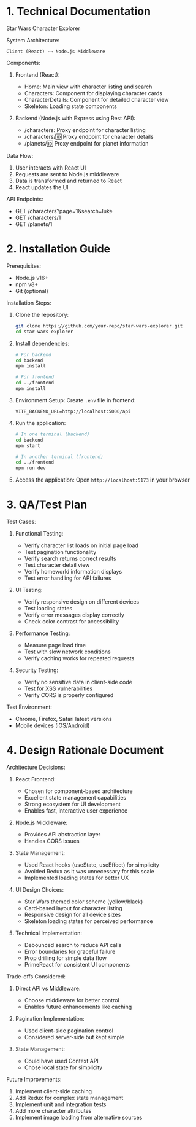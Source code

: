 

# 1. Technical Documentation

Star Wars Character Explorer

System Architecture:
```
Client (React) ←→ Node.js Middleware
```

Components:
1. Frontend (React):
   - Home: Main view with character listing and search
   - Characters: Component for displaying character cards
   - CharacterDetails: Component for detailed character view
   - Skeleton: Loading state components

2. Backend (Node.js with Express using Rest API):
   - /characters: Proxy endpoint for character listing
   - /characters/:id: Proxy endpoint for character details
   - /planets/:id: Proxy endpoint for planet information

Data Flow:
1. User interacts with React UI
2. Requests are sent to Node.js middleware
3. Data is transformed and returned to React
4. React updates the UI

API Endpoints:
- GET /characters?page=1&search=luke
- GET /characters/1
- GET /planets/1

# 2. Installation Guide

Prerequisites:
- Node.js v16+
- npm v8+
- Git (optional)

Installation Steps:

1. Clone the repository:
   ```bash
   git clone https://github.com/your-repo/star-wars-explorer.git
   cd star-wars-explorer
   ```

2. Install dependencies:
   ```bash
   # For backend
   cd backend
   npm install

   # For frontend
   cd ../frontend
   npm install
   ```

3. Environment Setup:
   Create `.env` file in frontend:
   ```env
   VITE_BACKEND_URL=http://localhost:5000/api
   ```

4. Run the application:
   ```bash
   # In one terminal (backend)
   cd backend
   npm start

   # In another terminal (frontend)
   cd ../frontend
   npm run dev
   ```

5. Access the application:
   Open `http://localhost:5173` in your browser

# 3. QA/Test Plan

Test Cases:

1. Functional Testing:
   - Verify character list loads on initial page load
   - Test pagination functionality
   - Verify search returns correct results
   - Test character detail view
   - Verify homeworld information displays
   - Test error handling for API failures

2. UI Testing:
   - Verify responsive design on different devices
   - Test loading states
   - Verify error messages display correctly
   - Check color contrast for accessibility

3. Performance Testing:
   - Measure page load time
   - Test with slow network conditions
   - Verify caching works for repeated requests

4. Security Testing:
   - Verify no sensitive data in client-side code
   - Test for XSS vulnerabilities
   - Verify CORS is properly configured

Test Environment:
- Chrome, Firefox, Safari latest versions
- Mobile devices (iOS/Android)

# 4. Design Rationale Document

Architecture Decisions:

1. React Frontend:
   - Chosen for component-based architecture
   - Excellent state management capabilities
   - Strong ecosystem for UI development
   - Enables fast, interactive user experience

2. Node.js Middleware:
   - Provides API abstraction layer
   - Handles CORS issues

3. State Management:
   - Used React hooks (useState, useEffect) for simplicity
   - Avoided Redux as it was unnecessary for this scale
   - Implemented loading states for better UX

4. UI Design Choices:
   - Star Wars themed color scheme (yellow/black)
   - Card-based layout for character listing
   - Responsive design for all device sizes
   - Skeleton loading states for perceived performance

5. Technical Implementation:
   - Debounced search to reduce API calls
   - Error boundaries for graceful failure
   - Prop drilling for simple data flow
   - PrimeReact for consistent UI components

Trade-offs Considered:
1. Direct API vs Middleware:
   - Choose middleware for better control
   - Enables future enhancements like caching

2. Pagination Implementation:
   - Used client-side pagination control
   - Considered server-side but kept simple

3. State Management:
   - Could have used Context API
   - Chose local state for simplicity

Future Improvements:
1. Implement client-side caching
2. Add Redux for complex state management
3. Implement unit and integration tests
4. Add more character attributes
5. Implement image loading from alternative sources

